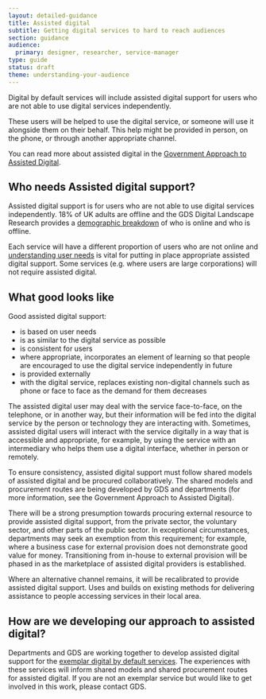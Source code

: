 ```yaml
---
layout: detailed-guidance
title: Assisted digital
subtitle: Getting digital services to hard to reach audiences
section: guidance
audience: 
  primary: designer, researcher, service-manager
type: guide
status: draft
theme: understanding-your-audience
---
```


Digital by default services will include assisted digital support for users who are not able to use digital services independently. 

These users will be helped to use the digital service, or someone will use it alongside them on their behalf. This help might be provided in person, on the phone, or through another appropriate channel. 

You can read more about assisted digital in the [Government Approach to Assisted Digital](http://publications.cabinetoffice.gov.uk/digital/assisted/).

## Who needs Assisted digital support?
Assisted digital support is for users who are not able to use digital services independently. 18% of UK adults are offline and the GDS Digital Landscape Research provides a [demographic breakdown](http://publications.cabinetoffice.gov.uk/digital/research/#fig-5) of who is online and who is offline. 

Each service will have a different proportion of users who are not online and [understanding user needs](http://gsdm.herokuapp.com/users/understandinguserneeds.html) is vital for putting in place appropriate assisted digital support. Some services (e.g. where users are large corporations) will not require assisted digital. 

## What good looks like
Good assisted digital support: 
* is based on user needs
* is as similar to the digital service as possible
* is consistent for users  
* where appropriate, incorporates an element of learning so that people are encouraged to use the digital service independently in future
* is provided externally
* with the digital service, replaces existing non-digital channels such as phone or face to face as the demand for them decreases

The assisted digital user may deal with the service face-to-face, on the telephone, or in another way, but their information will be fed into the digital service by the person or technology they are interacting with. Sometimes, assisted digital users will interact with the service digitally in a way that is accessible and appropriate, for example, by using the service with an intermediary who helps them use a digital interface, whether in person or remotely.

To ensure consistency, assisted digital support must follow shared models of assisted digital and be procured collaboratively. The shared models and procurement routes are being developed by GDS and departments (for more information, see the Government Approach to Assisted Digital).

There will be a strong presumption towards procuring external resource to provide assisted digital support, from the private sector, the voluntary sector, and other parts of the public sector. In exceptional circumstances, departments may seek an exemption from this requirement; for example, where a business case for external provision does not demonstrate good value for money. Transitioning from in-house to external provision will be phased in as the marketplace of assisted digital providers is established.

Where an alternative channel remains, it will be recalibrated to provide assisted digital support. 
Uses and builds on existing methods for delivering assistance to people accessing services in their local area.

## How are we developing our approach to assisted digital?
Departments and GDS are working together to develop assisted digital support for the [exemplar digital by default services](http://publications.cabinetoffice.gov.uk/digital/strategy/#action-05). The experiences with these services will inform shared models and shared procurement routes for assisted digital. If you are not an exemplar service but would like to get involved in this work, please contact GDS. 
